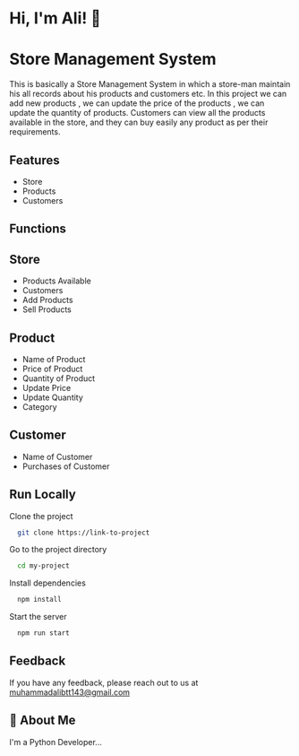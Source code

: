 # Hi, I'm Ali! 👋

# Store Management System

This is basically a Store Management System in which a store-man maintain his all records about his products and
customers etc.
In this project we can add new products , we can update the price of the products , we can update the quantity of
products. Customers can view all the products available in the store, and they can buy easily any product as per their
requirements.

## Features

- Store
- Products
- Customers

## Functions

## Store

- Products Available
- Customers
- Add Products
- Sell Products

## Product

- Name of Product
- Price of Product
- Quantity of Product
- Update Price
- Update Quantity
- Category

## Customer

- Name of Customer
- Purchases of Customer


## Run Locally

Clone the project

```bash
  git clone https://link-to-project
```

Go to the project directory

```bash
  cd my-project
```

Install dependencies

```bash
  npm install
```

Start the server

```bash
  npm run start
```



## Feedback

If you have any feedback, please reach out to us at muhammadalibtt143@gmail.com



## 🚀 About Me
I'm a Python Developer...

